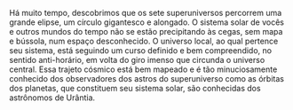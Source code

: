 ﻿Há muito tempo, descobrimos que os sete superuniversos percorrem uma grande elipse, um círculo gigantesco e alongado. O sistema solar de vocês e outros mundos do tempo não se estão precipitando às cegas, sem mapa e bússola, num espaço desconhecido. O universo local, ao qual pertence seu sistema, está seguindo um curso definido e bem compreendido, no sentido anti-horário, em volta do giro imenso que circunda o universo central. Essa trajeto cósmico está bem mapeado e é tão minuciosamente conhecido dos observadores dos astros do superuniverso como as órbitas dos planetas, que constituem seu sistema solar, são conhecidas dos astrônomos de Urântia.